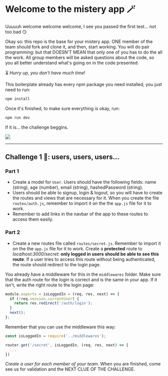 # Welcome to the mistery app 🪄

Uuuuuh welcome welcome welcome, I see you passed the first test... not too bad 😏

Okay so: this repo is the base for your mistery app. ONE member of the team should fork and clone it, and then, start working. You will do pair programming: but that DOESN'T MEAN that only one of you has to do the all the work. All group members will be asked questions about the code, so you all better understand what's going on in the code presented.

⏳ *Hurry up, you don't have much time*! 

This boilerplate already has every npm package you need installed, you just need to run:

```bash
npm install
```

Once it's finished, to make sure everything is okay, run:

```bash
npm run dev
````

If it is... the challenge beggins.

![](https://memegenerator.net/img/instances/80695401/may-the-odds-be-ever-your-favor.jpg)

---

## Challenge 1 👣: users, users, users...

### Part 1

- Create a model for <code>User</code>. Users should have the following fields: name (string), age (number), email (string), hashedPassword (string).
- Users should be able to signup, login & logout, so you will have to create the routes and views that are necessary for it. When you create the file <code>routes/auth.js</code>, remember to import it on the the <code>app.js</code> file for it to work. 
- Remember to add links in the navbar of the app to these routes to access them easily.

### Part 2

- Create a new routes file called <code>routes/secret.js</code>. Remember to import it on the the <code>app.js</code> file for it to work. Create a **protected** route to *localhost:3000/secret*: **only logged in users should be able to see this route**. If a user tries to access this route without being authenticated, the route should redirect to the login page. 

You already have a middleware for this in the <code>middlewares</code> folder. Make sure that the auth route for the login is correct and is the same in your app. If it isn't, write the right route to the login page:

```js
module.exports = isLoggedIn = (req, res, next) => {
  if (!req.session.currentUser) {
    return res.redirect('/auth/login');
  }
  next();
};
```

Remember that you can use the middleware this way:

```js
const isLoggedIn = require('../middlewares');

router.get('/secret', isLoggedIn, (req, res, next) => {
  ...
})
```

*Create a user for each member of your team*. When you are finished, come see us for validation and the NEXT CLUE OF THE CHALLENGE.

